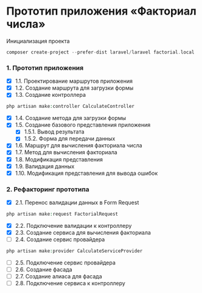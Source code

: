 # Прототип приложения «Факториал числа»

Инициализация проекта

```php
composer create-project --prefer-dist laravel/laravel factorial.local
```

### 1. Прототип приложения

-   [x] 1.1. Проектирование маршрутов приложения
-   [x] 1.2. Создание маршрута для загрузки формы
-   [x] 1.3. Создание контроллера

```php
php artisan make:controller CalculateController
```

-   [x] 1.4. Создание метода для загрузки формы
-   [x] 1.5. Создание базового представления приложения
    -   [x] 1.5.1. Вывод результата
    -   [x] 1.5.2. Форма для передачи данных
-   [x] 1.6. Маршрут для вычисления факториала числа
-   [x] 1.7. Метод для вычисления факториала
-   [x] 1.8. Модификация представления
-   [x] 1.9. Валидация данных
-   [x] 1.10. Модификация представления для вывода ошибок

### 2. Рефакторинг прототипа

-   [x] 2.1. Перенос валидации данных в Form Request

```php
php artisan make:request FactorialRequest
```

-   [x] 2.2. Подключение валидации к контроллеру
-   [x] 2.3. Создание сервиса для вычисления факториала
-   [ ] 2.4. Создание сервис провайдера

```php
php artisan make:provider CalculateServiceProvider
```

-   [ ] 2.5. Подключение сервис провайдера
-   [ ] 2.6. Создание фасада
-   [ ] 2.7. Создание алиаса для фасада
-   [ ] 2.8. Подключение сервиса к контроллеру
